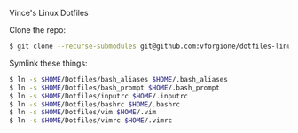 Vince's Linux Dotfiles

Clone the repo:

```bash
$ git clone --recurse-submodules git@github.com:vforgione/dotfiles-linux.git $HOME/Dotfiles
```

Symlink these things:

```bash
$ ln -s $HOME/Dotfiles/bash_aliases $HOME/.bash_aliases
$ ln -s $HOME/Dotfiles/bash_prompt $HOME/.bash_prompt
$ ln -s $HOME/Dotfiles/inputrc $HOME/.inputrc
$ ln -s $HOME/Dotfiles/bashrc $HOME/.bashrc
$ ln -s $HOME/Dotfiles/vim $HOME/.vim
$ ln -s $HOME/Dotfiles/vimrc $HOME/.vimrc
```

